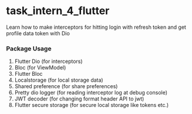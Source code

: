 # task_intern_4_flutter

Learn how to make interceptors for hitting login with refresh token and get profile data token with Dio

### Package Usage
1. Flutter Dio (for interceptors)
2. Bloc (for ViewModel)
3. Flutter Bloc
4. Localstorage (for local storage data)
5. Shared preference (for share preferences)
6. Pretty dio logger (for reading interceptor log at debug console)
7. JWT decoder (for changing format header API to jwt)
8. Flutter secure storage (for secure local storage like tokens etc.)
